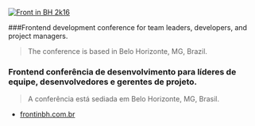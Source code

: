 [![Front in BH 2k16](https://daks2k3a4ib2z.cloudfront.net/56dcdd51b418f51c3518749e/56e24b0b3af9c087302c7759_magic-filter-poster-00001.png)](http://frontinbh.com.br "Click to more!")


###Frontend development conference for team leaders, developers, and project managers.

> The conference is based in Belo Horizonte, MG, Brazil.

### Frontend conferência de desenvolvimento para líderes de equipe, desenvolvedores e gerentes de projeto.

> A conferência está sediada em Belo Horizonte, MG, Brasil.

- [frontinbh.com.br](http://frontinbh.com.br)
